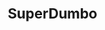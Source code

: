 ---
title: "SuperDumbo"
url: /murcia/superdumbo-calle-telefonista-encarna-ayala/
shop: supermercado
---